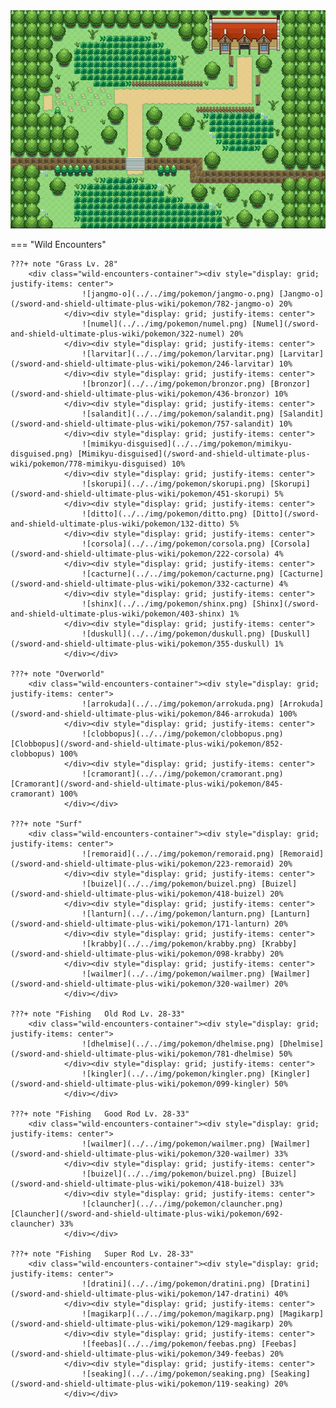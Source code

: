 <img src="../../img/routes/Wild Area 3 North.png" alt="Wild Area 3 North"/>

=== "Wild Encounters"


	???+ note "Grass Lv. 28"
		<div class="wild-encounters-container"><div style="display: grid; justify-items: center">
                    ![jangmo-o](../../img/pokemon/jangmo-o.png) [Jangmo-o](/sword-and-shield-ultimate-plus-wiki/pokemon/782-jangmo-o) 20%
                </div><div style="display: grid; justify-items: center">
                    ![numel](../../img/pokemon/numel.png) [Numel](/sword-and-shield-ultimate-plus-wiki/pokemon/322-numel) 20%
                </div><div style="display: grid; justify-items: center">
                    ![larvitar](../../img/pokemon/larvitar.png) [Larvitar](/sword-and-shield-ultimate-plus-wiki/pokemon/246-larvitar) 10%
                </div><div style="display: grid; justify-items: center">
                    ![bronzor](../../img/pokemon/bronzor.png) [Bronzor](/sword-and-shield-ultimate-plus-wiki/pokemon/436-bronzor) 10%
                </div><div style="display: grid; justify-items: center">
                    ![salandit](../../img/pokemon/salandit.png) [Salandit](/sword-and-shield-ultimate-plus-wiki/pokemon/757-salandit) 10%
                </div><div style="display: grid; justify-items: center">
                    ![mimikyu-disguised](../../img/pokemon/mimikyu-disguised.png) [Mimikyu-disguised](/sword-and-shield-ultimate-plus-wiki/pokemon/778-mimikyu-disguised) 10%
                </div><div style="display: grid; justify-items: center">
                    ![skorupi](../../img/pokemon/skorupi.png) [Skorupi](/sword-and-shield-ultimate-plus-wiki/pokemon/451-skorupi) 5%
                </div><div style="display: grid; justify-items: center">
                    ![ditto](../../img/pokemon/ditto.png) [Ditto](/sword-and-shield-ultimate-plus-wiki/pokemon/132-ditto) 5%
                </div><div style="display: grid; justify-items: center">
                    ![corsola](../../img/pokemon/corsola.png) [Corsola](/sword-and-shield-ultimate-plus-wiki/pokemon/222-corsola) 4%
                </div><div style="display: grid; justify-items: center">
                    ![cacturne](../../img/pokemon/cacturne.png) [Cacturne](/sword-and-shield-ultimate-plus-wiki/pokemon/332-cacturne) 4%
                </div><div style="display: grid; justify-items: center">
                    ![shinx](../../img/pokemon/shinx.png) [Shinx](/sword-and-shield-ultimate-plus-wiki/pokemon/403-shinx) 1%
                </div><div style="display: grid; justify-items: center">
                    ![duskull](../../img/pokemon/duskull.png) [Duskull](/sword-and-shield-ultimate-plus-wiki/pokemon/355-duskull) 1%
                </div></div>

	???+ note "Overworld"
		<div class="wild-encounters-container"><div style="display: grid; justify-items: center">
                    ![arrokuda](../../img/pokemon/arrokuda.png) [Arrokuda](/sword-and-shield-ultimate-plus-wiki/pokemon/846-arrokuda) 100%
                </div><div style="display: grid; justify-items: center">
                    ![clobbopus](../../img/pokemon/clobbopus.png) [Clobbopus](/sword-and-shield-ultimate-plus-wiki/pokemon/852-clobbopus) 100%
                </div><div style="display: grid; justify-items: center">
                    ![cramorant](../../img/pokemon/cramorant.png) [Cramorant](/sword-and-shield-ultimate-plus-wiki/pokemon/845-cramorant) 100%
                </div></div>

	???+ note "Surf"
		<div class="wild-encounters-container"><div style="display: grid; justify-items: center">
                    ![remoraid](../../img/pokemon/remoraid.png) [Remoraid](/sword-and-shield-ultimate-plus-wiki/pokemon/223-remoraid) 20%
                </div><div style="display: grid; justify-items: center">
                    ![buizel](../../img/pokemon/buizel.png) [Buizel](/sword-and-shield-ultimate-plus-wiki/pokemon/418-buizel) 20%
                </div><div style="display: grid; justify-items: center">
                    ![lanturn](../../img/pokemon/lanturn.png) [Lanturn](/sword-and-shield-ultimate-plus-wiki/pokemon/171-lanturn) 20%
                </div><div style="display: grid; justify-items: center">
                    ![krabby](../../img/pokemon/krabby.png) [Krabby](/sword-and-shield-ultimate-plus-wiki/pokemon/098-krabby) 20%
                </div><div style="display: grid; justify-items: center">
                    ![wailmer](../../img/pokemon/wailmer.png) [Wailmer](/sword-and-shield-ultimate-plus-wiki/pokemon/320-wailmer) 20%
                </div></div>

	???+ note "Fishing   Old Rod Lv. 28-33"
		<div class="wild-encounters-container"><div style="display: grid; justify-items: center">
                    ![dhelmise](../../img/pokemon/dhelmise.png) [Dhelmise](/sword-and-shield-ultimate-plus-wiki/pokemon/781-dhelmise) 50%
                </div><div style="display: grid; justify-items: center">
                    ![kingler](../../img/pokemon/kingler.png) [Kingler](/sword-and-shield-ultimate-plus-wiki/pokemon/099-kingler) 50%
                </div></div>

	???+ note "Fishing   Good Rod Lv. 28-33"
		<div class="wild-encounters-container"><div style="display: grid; justify-items: center">
                    ![wailmer](../../img/pokemon/wailmer.png) [Wailmer](/sword-and-shield-ultimate-plus-wiki/pokemon/320-wailmer) 33%
                </div><div style="display: grid; justify-items: center">
                    ![buizel](../../img/pokemon/buizel.png) [Buizel](/sword-and-shield-ultimate-plus-wiki/pokemon/418-buizel) 33%
                </div><div style="display: grid; justify-items: center">
                    ![clauncher](../../img/pokemon/clauncher.png) [Clauncher](/sword-and-shield-ultimate-plus-wiki/pokemon/692-clauncher) 33%
                </div></div>

	???+ note "Fishing   Super Rod Lv. 28-33"
		<div class="wild-encounters-container"><div style="display: grid; justify-items: center">
                    ![dratini](../../img/pokemon/dratini.png) [Dratini](/sword-and-shield-ultimate-plus-wiki/pokemon/147-dratini) 40%
                </div><div style="display: grid; justify-items: center">
                    ![magikarp](../../img/pokemon/magikarp.png) [Magikarp](/sword-and-shield-ultimate-plus-wiki/pokemon/129-magikarp) 20%
                </div><div style="display: grid; justify-items: center">
                    ![feebas](../../img/pokemon/feebas.png) [Feebas](/sword-and-shield-ultimate-plus-wiki/pokemon/349-feebas) 20%
                </div><div style="display: grid; justify-items: center">
                    ![seaking](../../img/pokemon/seaking.png) [Seaking](/sword-and-shield-ultimate-plus-wiki/pokemon/119-seaking) 20%
                </div></div>



